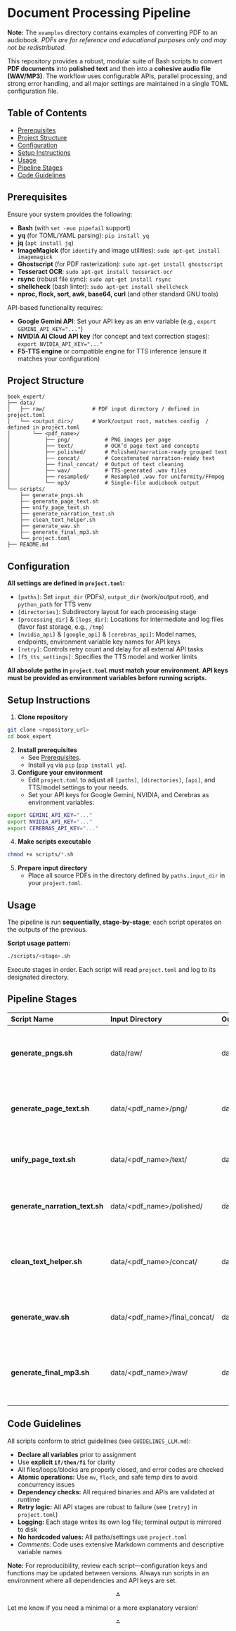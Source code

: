# Document Processing Pipeline

**Note:** The `examples` directory contains examples of converting PDF to an audiobook. *PDFs are for reference and educational purposes only and may not be redistributed.*

This repository provides a robust, modular suite of Bash scripts to convert **PDF documents** into **polished text** and then into a **cohesive audio file (WAV/MP3)**. The workflow uses configurable APIs, parallel processing, and strong error handling, and all major settings are maintained in a single TOML configuration file.

## Table of Contents

- [Prerequisites](#prerequisites)
- [Project Structure](#project-structure)
- [Configuration](#configuration)
- [Setup Instructions](#setup-instructions)
- [Usage](#usage)
- [Pipeline Stages](#pipeline-stages)
- [Code Guidelines](#code-guidelines)


## Prerequisites

Ensure your system provides the following:

- **Bash** (with `set -euo pipefail` support)
- **yq** (for TOML/YAML parsing): `pip install yq`
- **jq** (`apt install jq`)
- **ImageMagick** (for `identify` and image utilities): `sudo apt-get install imagemagick`
- **Ghostscript** (for PDF rasterization): `sudo apt-get install ghostscript`
- **Tesseract OCR**: `sudo apt-get install tesseract-ocr`
- **rsync** (robust file sync): `sudo apt-get install rsync`
- **shellcheck** (bash linter): `sudo apt-get install shellcheck`
- **nproc, flock, sort, awk, base64, curl** (and other standard GNU tools)

API-based functionality requires:

- **Google Gemini API**: Set your API key as an env variable (e.g., `export GEMINI_API_KEY="..."`)
- **NVIDIA AI Cloud API key** (for concept and text correction stages): `export NVIDIA_API_KEY="..."`
- **F5-TTS engine** or compatible engine for TTS inference (ensure it matches your configuration)


## Project Structure

```
book_expert/
├── data/
│   ├── raw/               # PDF input directory / defined in project.toml
│   └── <output_dir>/      # Work/output root, matches config  / defined in project.toml
│       └── <pdf_name>/
│           ├── png/           # PNG images per page
│           ├── text/          # OCR’d page text and concepts
│           ├── polished/      # Polished/narration-ready grouped text
│           ├── concat/        # Concatenated narration-ready text
│           ├── final_concat/  # Output of text cleaning
│           ├── wav/           # TTS-generated .wav files
│           ├── resampled/     # Resampled .wav for uniformity/FFmpeg
│           └── mp3/           # Single-file audiobook output
└── scripts/
    ├── generate_pngs.sh
    ├── generate_page_text.sh
    ├── unify_page_text.sh
    ├── generate_narration_text.sh
    ├── clean_text_helper.sh
    ├── generate_wav.sh
    ├── generate_final_mp3.sh
    └── project.toml
├── README.md
```


## Configuration

**All settings are defined in `project.toml`:**

- `[paths]`: Set `input_dir` (PDFs), `output_dir` (work/output root), and `python_path` for TTS venv
- `[directories]`: Subdirectory layout for each processing stage
- `[processing_dir]` \& `[logs_dir]`: Locations for intermediate and log files (favor fast storage, e.g., `/tmp`)
- `[nvidia_api]` \& `[google_api]` \& `[cerebras_api]`: Model names, endpoints, environment variable key names for API keys
- `[retry]`: Controls retry count and delay for all external API tasks
- `[f5_tts_settings]`: Specifies the TTS model and worker limits

**All absolute paths in `project.toml` must match your environment. API keys must be provided as environment variables before running scripts.**

## Setup Instructions

1. **Clone repository**
```bash
git clone <repository_url>
cd book_expert
```

2. **Install prerequisites**
    - See [Prerequisites](#prerequisites).
    - Install `yq` via `pip` (`pip install yq`).
3. **Configure your environment**
    - Edit `project.toml` to adjust all `[paths]`, `[directories]`, `[api]`, and TTS/model settings to your needs.
    - Set your API keys for Google Gemini, NVIDIA, and Cerebras as environment variables:
```bash
export GEMINI_API_KEY="..."
export NVIDIA_API_KEY="..."
export CEREBRAS_API_KEY="..."
```

4. **Make scripts executable**
```bash
chmod +x scripts/*.sh
```

5. **Prepare input directory**
    - Place all source PDFs in the directory defined by `paths.input_dir` in your `project.toml`.

## Usage

The pipeline is run **sequentially, stage-by-stage**; each script operates on the outputs of the previous.

**Script usage pattern:**

```bash
./scripts/<stage>.sh
```

Execute stages in order. Each script will read `project.toml` and log to its designated directory.

## Pipeline Stages

| Script Name | Input Directory | Output Directory | Function |
| :-- | :-- | :-- | :-- |
| **generate_pngs.sh** | data/raw/ | data/<pdf_name>/png/ | Converts PDF pages to PNG images per page (handles DPI, blank page skipping) |
| **generate_page_text.sh** | data/<pdf_name>/png/ | data/<pdf_name>/text/ | OCR + API: PNG images → narration-ready text \& technical concepts per page |
| **unify_page_text.sh** | data/<pdf_name>/text/ | data/<pdf_name>/polished/ | Groups page text in sets (e.g., 3 at a time), polishes for narration via LLM API |
| **generate_narration_text.sh** | data/<pdf_name>/polished/ | data/<pdf_name>/concat/ | Concatenates narration-ready, polished files into a single narration text file |
| **clean_text_helper.sh** | data/<pdf_name>/concat/ | data/<pdf_name>/final_concat/ | Cleans/normalizes full narration text prior to TTS (acronym, code, math normalization, etc.) |
| **generate_wav.sh** | data/<pdf_name>/final_concat/ | data/<pdf_name>/wav/ | Splits text into semantic chunks, generates WAV per chunk using F5-TTS engine |
| **generate_final_mp3.sh** | data/<pdf_name>/wav/ | data/<pdf_name>/mp3/ | Validates, resamples, orders and merges WAV chunks, produces single .wav and .mp3 audiobook file |

## Code Guidelines

All scripts conform to strict guidelines (see `GUIDELINES_LLM.md`):

- **Declare all variables** prior to assignment
- Use **explicit `if/then/fi`** for clarity
- All files/loops/blocks are properly closed, and error codes are checked
- **Atomic operations:** Use `mv`, `flock`, and safe temp dirs to avoid concurrency issues
- **Dependency checks:** All required binaries and APIs are validated at runtime
- **Retry logic:** All API stages are robust to failure (see `[retry]` in `project.toml`)
- **Logging:** Each stage writes its own log file; terminal output is mirrored to disk
- **No hardcoded values:** All paths/settings use `project.toml`
- *Comments*: Code uses extensive Markdown comments and descriptive variable names

**Note:** For reproducibility, review each script—configuration keys and functions may be updated between versions. Always run scripts in an environment where all dependencies and API keys are set.

<div style="text-align: center">⁂</div>

[^1]: generate_pngs.sh

[^2]: generate_page_text.sh

[^3]: unify_page_text.sh

[^4]: generate_narration_text.sh

[^5]: clean_text_helper.sh

[^6]: generate_wav.sh

[^7]: generate_final_mp3.sh

[^8]: project.toml

[^9]: README.md

Let me know if you need a minimal or a more explanatory version!

<div style="text-align: center">⁂</div>

[^1]: clean_text_helper.sh

[^2]: generate_final_mp3.sh

[^3]: generate_narration_text.sh

[^4]: generate_page_text.sh

[^5]: generate_pngs.sh

[^6]: generate_wav.sh

[^7]: GUIDELINES_LLM.md

[^8]: project.toml

[^9]: README.md

[^10]: unify_page_text.sh

